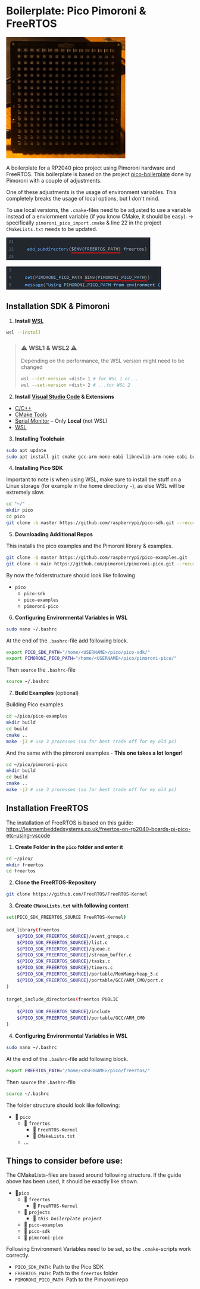 # Boilerplate: Pico Pimoroni & FreeRTOS

![](docs/demonstration.gif)

A boilerplate for a RP2040 pico project using Pimoroni hardware and FreeRTOS. This boilerplate is based on the project [pico-boilerplate](https://github.com/pimoroni/pico-boilerplate) done by Pimoroni with a couple of adjustments.

One of these adjustments is the usage of environment variables. This completely breaks the usage of local options, but I don't mind.

To use local versions, the `.cmake`-files need to be adjusted to use a variable instead of a enviornment variable (if you know CMake, it should be easy). -> specifically `pimoroni_pico_import.cmake` & line 22 in the project `CMakeLists.txt` needs to be updated.

![the funny line of importance](docs/image-1.png)

![the other funny line of importance](docs/image.png)

## Installation SDK & Pimoroni

1.  **Install [WSL](https://learn.microsoft.com/en-us/windows/wsl/install)**

```bash
wsl --install
```

> ### ⚠ WSL1 & WSL2 ⚠
>
> Depending on the performance, the WSL version might need to be changed
> 
> ```bash
> wsl --set-version <dist> 1 # for WSL 1 or... 
> wsl --set-version <dist> 2 # ...for WSL 2
> ``` 

2. **Install [Visual Studio Code](https://code.visualstudio.com/) & Extensions**
- [C/C++](https://marketplace.visualstudio.com/items?itemName=ms-vscode.cpptools)
- [CMake Tools](https://marketplace.visualstudio.com/items?itemName=ms-vscode.cmake-tools)
- [Serial Monitor](https://marketplace.visualstudio.com/items?itemName=ms-vscode.vscode-serial-monitor) – Only **Local** (not WSL)
- [WSL](https://marketplace.visualstudio.com/items?itemName=ms-vscode-remote.remote-wsl)

3. **Installing Toolchain**
```bash
sudo apt update
sudo apt install git cmake gcc-arm-none-eabi libnewlib-arm-none-eabi build-essential libstdc++-arm-none-eabi-newlib
```

4. **Installing Pico SDK**

Important to note is when using WSL, make sure to install the stuff on a Linux storage (for example in the home directiony `~`), as else WSL will be extremely slow.

```bash
cd "~/"
mkdir pico
cd pico
git clone -b master https://github.com/raspberrypi/pico-sdk.git --recursive
```

5. **Downloading Additional Repos**

This installs the pico examples and the Pimoroni library & examples.

```bash
git clone -b master https://github.com/raspberrypi/pico-examples.git
git clone -b main https://github.com/pimoroni/pimoroni-pico.git --recursive
```

By now the folderstructure should look like following
- `pico`
	- `pico-sdk`
	- `pico-examples`
	- `pimoroni-pico`

6. **Configuring Environmental Variables in WSL**

```bash
sudo nano ~/.bashrc
```

At the end of the `.bashrc`-file add following block.

```bash
export PICO_SDK_PATH="/home/<USERNAME>/pico/pico-sdk/"
export PIMORONI_PICO_PATH="/home/<USERNAME>/pico/pimoroni-pico/"
```

Then `source` the `.bashrc`-file

```bash
source ~/.bashrc
```

7. **Build Examples** (optional)

Building Pico examples

```bash
cd ~/pico/pico-examples
mkdir build
cd build
cmake ..
make -j3 # use 3 processes (so far best trade off for my old pc)
```

And the same with the pimoroni examples - **This one takes a lot longer!**
```bash
cd ~/pico/pimoroni-pico
mkdir build
cd build
cmake ..
make -j3 # use 3 processes (so far best trade off for my old pc)
```

## Installation FreeRTOS

The installation of FreeRTOS is based on this guide: https://learnembeddedsystems.co.uk/freertos-on-rp2040-boards-pi-pico-etc-using-vscode

1. **Create Folder in the `pico` folder and enter it**

```bash
cd ~/pico/
mkdir freertos
cd freertos
```

2. **Clone the FreeRTOS-Repository**

```bash
git clone https://github.com/FreeRTOS/FreeRTOS-Kernel
```

3. **Create `CMakeLists.txt` with following content**

```bash
set(PICO_SDK_FREERTOS_SOURCE FreeRTOS-Kernel)

add_library(freertos
    ${PICO_SDK_FREERTOS_SOURCE}/event_groups.c
    ${PICO_SDK_FREERTOS_SOURCE}/list.c
    ${PICO_SDK_FREERTOS_SOURCE}/queue.c
    ${PICO_SDK_FREERTOS_SOURCE}/stream_buffer.c
    ${PICO_SDK_FREERTOS_SOURCE}/tasks.c
    ${PICO_SDK_FREERTOS_SOURCE}/timers.c
    ${PICO_SDK_FREERTOS_SOURCE}/portable/MemMang/heap_3.c
    ${PICO_SDK_FREERTOS_SOURCE}/portable/GCC/ARM_CM0/port.c
)

target_include_directories(freertos PUBLIC
    .
    ${PICO_SDK_FREERTOS_SOURCE}/include
    ${PICO_SDK_FREERTOS_SOURCE}/portable/GCC/ARM_CM0
)
```

4. **Configuring Environmental Variables in WSL**

```bash
sudo nano ~/.bashrc
```

At the end of the `.bashrc`-file add following block.

```bash
export FREERTOS_PATH="/home/<USERNAME>/pico/freertos/"
```

Then `source` the `.bashrc`-file

```bash
source ~/.bashrc
```

The folder structure should look like following:

- 📁 `pico`
  - 📁 `freertos`
    - 📁 `FreeRTOS-Kernel`
    - 📄 `CMakeLists.txt`
  - ...

## Things to consider before use:

The CMakeLists-files are based around following structure. If the guide above has been used, it should be exactly like shown.

- 📁`pico`
  - 📁 `freertos`
    - 📁 `FreeRTOS-Kernel`
  - 📁 `projects`
    - 📁 *`this boilerplate project`*
  - 📁 `pico-examples`
  - 📁 `pico-sdk`
  - 📁 `pimoroni-pico`

Following Environment Variables need to be set, so the `.cmake`-scripts work correctly.

- `PICO_SDK_PATH`: Path to the Pico SDK 
- `FREERTOS_PATH`: Path to the `freertos` folder
- `PIMORONI_PICO_PATH`: Path to the Pimoroni repo